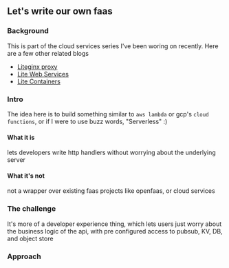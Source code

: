 ## Let's write our own faas

### Background

This is part of the cloud services series I've been woring on recently. Here are a few other related blogs
- [Liteginx proxy](https://ashupednekar.github.io/posts/write-your-own-reverse-proxy/)
- [Lite Web Services]()
- [Lite Containers]()

### Intro

The idea here is to build something similar to `aws lambda` or gcp's `cloud functions`, or if I were to use buzz words, "Serverless" :)

#### What it is
lets developers write http handlers without worrying about the underlying server

#### What it's not
not a wrapper over existing faas projects like openfaas, or cloud services


### The challenge

It's more of a developer experience thing, which lets users just worry about the business logic of the api, with pre configured access to pubsub, KV, DB, and object store

### Approach


